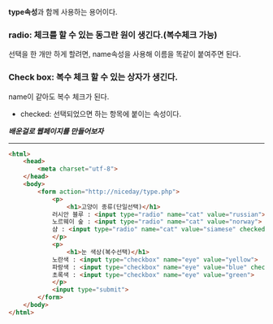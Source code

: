 **type속성**과 함께 사용하는 용어이다.

### radio: 체크를 할 수 있는 동그란 원이 생긴다.(복수체크 가능)

선택을 한 개만 하게 할려면, name속성을 사용해 이름을 똑같이 붙여주면 된다.

### Check box: 복수 체크 할 수 있는 상자가 생긴다.

name이 같아도 복수 체크가 된다.

- checked: 선택되었으면 하는 항목에 붙이는 속성이다.

***배운걸로 웹페이지를 만들어보자***

-----------------------------------------------------------------------------------

```html
<html>
    <head>
        <meta charset="utf-8">
    </head>
    <body>
        <form action="http://niceday/type.php">
            <p>
                <h1>고양이 종류(단일선택)</h1>
            러시안 블루 : <input type="radio" name="cat" value="russian">
            노르웨이 숲 : <input type="radio" name="cat" value="norway">
            샴 : <input type="radio" name="cat" value="siamese" checked>
            </p>
            <p>
                <h1>눈 색상(복수선택)</h1>
            노란색 : <input type="checkbox" name="eye" value="yellow">
            파랑색 : <input type="checkbox" name="eye" value="blue" checked>
            초록색 : <input type="checkbox" name="eye" value="green">
            </p>
            <input type="submit">
        </form>
    </body>
</html>
```
